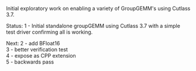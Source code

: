 Initial exploratory work on enabling a variety of GroupGEMM's using Cutlass 3.7.

Status:
1 - Initial standalone groupGEMM using Cutlass 3.7 with a simple test driver confirming all is working.

Next:
2 - add BFloat16  
3 - better verification test  
4 - expose as CPP extension  
5 - backwards pass  
